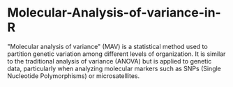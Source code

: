 # Molecular-Analysis-of-variance-in-R
"Molecular analysis of variance" (MAV) is a statistical method used to partition genetic variation among different levels of organization. It is similar to the traditional analysis of variance (ANOVA) but is applied to genetic data, particularly when analyzing molecular markers such as SNPs (Single Nucleotide Polymorphisms) or microsatellites.
